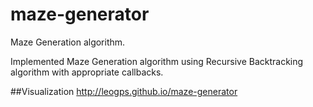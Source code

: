 # maze-generator
Maze Generation algorithm.

Implemented Maze Generation algorithm using Recursive Backtracking algorithm with appropriate callbacks.

##Visualization
  http://leogps.github.io/maze-generator
